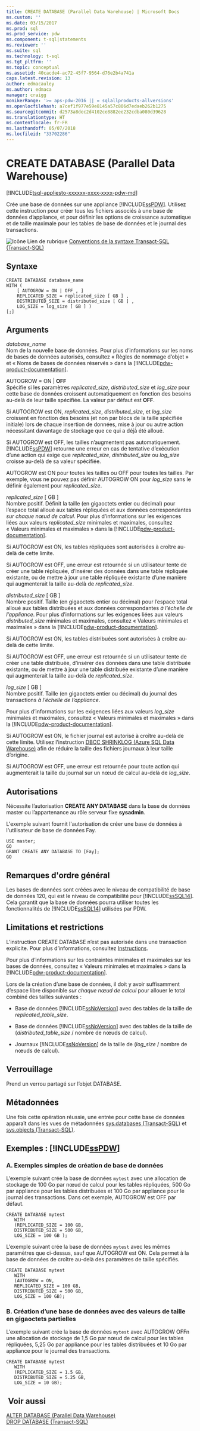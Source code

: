 ```yaml
---
title: CREATE DATABASE (Parallel Data Warehouse) | Microsoft Docs
ms.custom: ''
ms.date: 03/15/2017
ms.prod: sql
ms.prod_service: pdw
ms.component: t-sql|statements
ms.reviewer: ''
ms.suite: sql
ms.technology: t-sql
ms.tgt_pltfrm: ''
ms.topic: conceptual
ms.assetid: 40cacde4-ac72-45f7-9564-d76e2b4a741a
caps.latest.revision: 13
author: edmacauley
ms.author: edmaca
manager: craigg
monikerRange: '>= aps-pdw-2016 || = sqlallproducts-allversions'
ms.openlocfilehash: a7cef1f977e59e8145a57c806d7edaeb262b1275
ms.sourcegitcommit: d2573a8dec2d4102ce8882ee232cdba080d39628
ms.translationtype: HT
ms.contentlocale: fr-FR
ms.lasthandoff: 05/07/2018
ms.locfileid: "33702286"
---
```

# <a name="create-database-parallel-data-warehouse"></a>CREATE DATABASE (Parallel Data Warehouse)
[!INCLUDE[tsql-appliesto-xxxxxx-xxxx-xxxx-pdw-md](../../includes/tsql-appliesto-xxxxxx-xxxx-xxxx-pdw-md.md)]

  Crée une base de données sur une appliance [!INCLUDE[ssPDW](../../includes/sspdw-md.md)]. Utilisez cette instruction pour créer tous les fichiers associés à une base de données d’appliance, et pour définir les options de croissance automatique et de taille maximale pour les tables de base de données et le journal des transactions.  
  
 ![Icône Lien de rubrique](../../database-engine/configure-windows/media/topic-link.gif "Icône Lien de rubrique") [Conventions de la syntaxe Transact-SQL &#40;Transact-SQL&#41;](../../t-sql/language-elements/transact-sql-syntax-conventions-transact-sql.md)  
  
## <a name="syntax"></a>Syntaxe  
  
```  
CREATE DATABASE database_name   
WITH (   
    [ AUTOGROW = ON | OFF , ]   
    REPLICATED_SIZE = replicated_size [ GB ] ,  
    DISTRIBUTED_SIZE = distributed_size [ GB ] ,  
    LOG_SIZE = log_size [ GB ] )  
[;]  
```  
  
## <a name="arguments"></a>Arguments  
 *database_name*  
 Nom de la nouvelle base de données. Pour plus d’informations sur les noms de bases de données autorisés, consultez « Règles de nommage d’objet » et « Noms de bases de données réservés » dans la [!INCLUDE[pdw-product-documentation](../../includes/pdw-product-documentation-md.md)].  
  
 AUTOGROW = ON | **OFF**  
 Spécifie si les paramètres *replicated_size*, *distributed_size* et *log_size* pour cette base de données croissent automatiquement en fonction des besoins au-delà de leur taille spécifiée. La valeur par défaut est **OFF**.  
  
 Si AUTOGROW est ON, *replicated_size*, *distributed_size*, et *log_size* croissent en fonction des besoins (et non par blocs de la taille spécifiée initiale) lors de chaque insertion de données, mise à jour ou autre action nécessitant davantage de stockage que ce qui a déjà été alloué.  
  
 Si AUTOGROW est OFF, les tailles n’augmentent pas automatiquement. [!INCLUDE[ssPDW](../../includes/sspdw-md.md)] retourne une erreur en cas de tentative d’exécution d’une action qui exige que *replicated_size*, *distributed_size* ou *log_size* croisse au-delà de sa valeur spécifiée.  
  
 AUTOGROW est ON pour toutes les tailles ou OFF pour toutes les tailles. Par exemple, vous ne pouvez pas définir AUTOGROW ON pour *log_size* sans le définir également pour *replicated_size*.  
  
 *replicated_size* [ GB ]  
 Nombre positif. Définit la taille (en gigaoctets entier ou décimal) pour l’espace total alloué aux tables répliquées et aux données correspondantes *sur chaque nœud de calcul*. Pour plus d’informations sur les exigences liées aux valeurs *replicated_size* minimales et maximales, consultez « Valeurs minimales et maximales » dans la [!INCLUDE[pdw-product-documentation](../../includes/pdw-product-documentation-md.md)].  
  
 Si AUTOGROW est ON, les tables répliquées sont autorisées à croître au-delà de cette limite.  
  
 Si AUTOGROW est OFF, une erreur est retournée si un utilisateur tente de créer une table répliquée, d’insérer des données dans une table répliquée existante, ou de mettre à jour une table répliquée existante d’une manière qui augmenterait la taille au-delà de *replicated_size*.  
  
 *distributed_size* [ GB ]  
 Nombre positif. Taille (en gigaoctets entier ou décimal) pour l’espace total alloué aux tables distribuées et aux données correspondantes *à l’échelle de l’appliance*. Pour plus d’informations sur les exigences liées aux valeurs *distributed_size* minimales et maximales, consultez « Valeurs minimales et maximales » dans la [!INCLUDE[pdw-product-documentation](../../includes/pdw-product-documentation-md.md)].  
  
 Si AUTOGROW est ON, les tables distribuées sont autorisées à croître au-delà de cette limite.  
  
 Si AUTOGROW est OFF, une erreur est retournée si un utilisateur tente de créer une table distribuée, d’insérer des données dans une table distribuée existante, ou de mettre à jour une table distribuée existante d’une manière qui augmenterait la taille au-delà de *replicated_size*.  
  
 *log_size* [ GB ]  
 Nombre positif. Taille (en gigaoctets entier ou décimal) du journal des transactions *à l’échelle de l’appliance*.  
  
 Pour plus d’informations sur les exigences liées aux valeurs *log_size* minimales et maximales, consultez « Valeurs minimales et maximales » dans la [!INCLUDE[pdw-product-documentation](../../includes/pdw-product-documentation-md.md)].  
  
 Si AUTOGROW est ON, le fichier journal est autorisé à croître au-delà de cette limite. Utilisez l’instruction [DBCC SHRINKLOG (Azure SQL Data Warehouse)](../../t-sql/database-console-commands/dbcc-shrinklog-azure-sql-data-warehouse.md) afin de réduire la taille des fichiers journaux à leur taille d’origine.  
  
 Si AUTOGROW est OFF, une erreur est retournée pour toute action qui augmenterait la taille du journal sur un nœud de calcul au-delà de *log_size*.  
  
## <a name="permissions"></a>Autorisations  
 Nécessite l’autorisation **CREATE ANY DATABASE** dans la base de données master ou l’appartenance au rôle serveur fixe **sysadmin**.  
  
 L'exemple suivant fournit l'autorisation de créer une base de données à l'utilisateur de base de données Fay.  
  
```  
USE master;  
GO  
GRANT CREATE ANY DATABASE TO [Fay];  
GO  
```  
  
## <a name="general-remarks"></a>Remarques d'ordre général  
 Les bases de données sont créées avec le niveau de compatibilité de base de données 120, qui est le niveau de compatibilité pour [!INCLUDE[ssSQL14](../../includes/sssql14-md.md)]. Cela garantit que la base de données pourra utiliser toutes les fonctionnalités de [!INCLUDE[ssSQL14](../../includes/sssql14-md.md)] utilisées par PDW.  
  
## <a name="limitations-and-restrictions"></a>Limitations et restrictions  
 L’instruction CREATE DATABASE n’est pas autorisée dans une transaction explicite. Pour plus d’informations, consultez [Instructions](../../t-sql/statements/statements.md).  
  
 Pour plus d’informations sur les contraintes minimales et maximales sur les bases de données, consultez « Valeurs minimales et maximales » dans la [!INCLUDE[pdw-product-documentation](../../includes/pdw-product-documentation-md.md)].  
  
 Lors de la création d’une base de données, il doit y avoir suffisamment d’espace libre disponible *sur chaque nœud de calcul* pour allouer le total combiné des tailles suivantes :  
  
-   Base de données [!INCLUDE[ssNoVersion](../../includes/ssnoversion-md.md)] avec des tables de la taille de *replicated_table_size*.  
  
-   Base de données [!INCLUDE[ssNoVersion](../../includes/ssnoversion-md.md)] avec des tables de la taille de (*distributed_table_size* / nombre de nœuds de calcul).  
  
-   Journaux [!INCLUDE[ssNoVersion](../../includes/ssnoversion-md.md)] de la taille de (*log_size* / nombre de nœuds de calcul).  
  
## <a name="locking"></a>Verrouillage  
 Prend un verrou partagé sur l’objet DATABASE.  
  
## <a name="metadata"></a>Métadonnées  
 Une fois cette opération réussie, une entrée pour cette base de données apparaît dans les vues de métadonnées [sys.databases &#40;Transact-SQL&#41;](../../relational-databases/system-catalog-views/sys-databases-transact-sql.md) et [sys.objects &#40;Transact-SQL&#41;](../../relational-databases/system-catalog-views/sys-objects-transact-sql.md).  
  
## <a name="examples-includesspdwincludessspdw-mdmd"></a>Exemples : [!INCLUDE[ssPDW](../../includes/sspdw-md.md)]  
  
### <a name="a-basic-database-creation-examples"></a>A. Exemples simples de création de base de données  
 L’exemple suivant crée la base de données `mytest` avec une allocation de stockage de 100 Go par nœud de calcul pour les tables répliquées, 500 Go par appliance pour les tables distribuées et 100 Go par appliance pour le journal des transactions. Dans cet exemple, AUTOGROW est OFF par défaut.  
  
```  
CREATE DATABASE mytest  
   WITH   
   (REPLICATED_SIZE = 100 GB,  
   DISTRIBUTED_SIZE = 500 GB,  
   LOG_SIZE = 100 GB );  
```  
  
 L’exemple suivant crée la base de données `mytest` avec les mêmes paramètres que ci-dessus, sauf que AUTOGROW est ON. Cela permet à la base de données de croître au-delà des paramètres de taille spécifiés.  
  
```  
CREATE DATABASE mytest  
   WITH   
   (AUTOGROW = ON,  
   REPLICATED_SIZE = 100 GB,  
   DISTRIBUTED_SIZE = 500 GB,  
   LOG_SIZE = 100 GB);  
```  
  
### <a name="b-creating-a-database-with-partial-gigabyte-sizes"></a>B. Création d’une base de données avec des valeurs de taille en gigaoctets partielles  
 L’exemple suivant crée la base de données `mytest` avec AUTOGROW OFFn une allocation de stockage de 1,5 Go par nœud de calcul pour les tables répliquées, 5,25 Go par appliance pour les tables distribuées et 10 Go par appliance pour le journal des transactions.  
  
```  
CREATE DATABASE mytest  
   WITH   
   (REPLICATED_SIZE = 1.5 GB,  
   DISTRIBUTED_SIZE = 5.25 GB,  
   LOG_SIZE = 10 GB);  
```  
  
## <a name="see-also"></a> Voir aussi  
 [ALTER DATABASE &#40;Parallel Data Warehouse&#41;](../../t-sql/statements/alter-database-parallel-data-warehouse.md)   
 [DROP DATABASE &#40;Transact-SQL&#41;](../../t-sql/statements/drop-database-transact-sql.md)  
  
  
